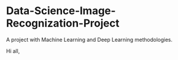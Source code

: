 # Data-Science-Image-Recognization-Project
A project with Machine Learning and Deep Learning methodologies.

Hi all, 
